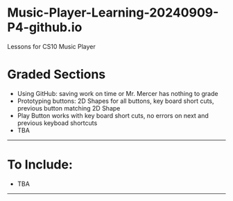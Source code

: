 # Music-Player-Learning-20240909-P4-github.io
Lessons for CS10 Music Player

# Graded Sections
- Using GitHub: saving work on time or Mr. Mercer has nothing to grade 
- Prototyping buttons: 2D Shapes for all buttons, key board short cuts, previous button matching 2D Shape
- Play Button works with key board short cuts, no errors on next and previous keyboad shortcuts 
- TBA

---

# To Include:
- TBA

---
